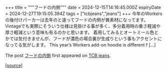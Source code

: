 +++
title = """フードの内側"""
date = 2024-12-15T14:16:45.000Z
expiryDate = 2024-12-27T19:15:05.394Z
tags = ["tcbjeans","jeans"]
+++
今年のWorkersの後付けパーカーは去年のと違ってフードの内側が異素材になってます。 Vintageでも実際にそういう仕様は見掛ける事が多く、多分着用時の重さ軽減や厚さ軽減という意味も有るのかと思います。 着用してみるとオートミール色とかでは気付きませんが、フードが濃色の場合裏が生成りという事もアクセントになってる気がします。 This year’s Workers add-on hoodie is different f \[…\]

The post [フードの内側](http://tcbjeans.com/2024/12/15/50409) first appeared on [TCB jeans](http://tcbjeans.com).

[[source]](http://tcbjeans.com/2024/12/15/50409)
